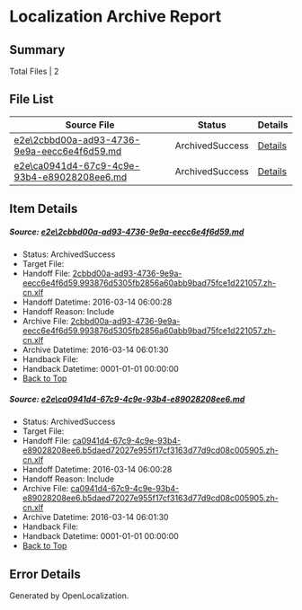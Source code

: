 # <a name='report-top'></a> Localization Archive Report

## Summary
 Total Files | 2

## File List
 Source File | Status | Details 
 ----------- | ------ | ------- 
 [e2e\2cbbd00a-ad93-4736-9e9a-eecc6e4f6d59.md](https://github.com/OpenLocalizationTest/oltest/blob/92bce5e15a93f342cd1d079aa3289bf6d5525d48/e2e/2cbbd00a-ad93-4736-9e9a-eecc6e4f6d59.md) | ArchivedSuccess | [Details](#a156e22df7895a91113764b3c1994b3582df6e6b1)
 [e2e\ca0941d4-67c9-4c9e-93b4-e89028208ee6.md](https://github.com/OpenLocalizationTest/oltest/blob/92bce5e15a93f342cd1d079aa3289bf6d5525d48/e2e/ca0941d4-67c9-4c9e-93b4-e89028208ee6.md) | ArchivedSuccess | [Details](#26c76d7837c9e08f8c2aadfd57545056f65ff7612)

## Item Details
##### <a name='a156e22df7895a91113764b3c1994b3582df6e6b1'></a> Source: [e2e\2cbbd00a-ad93-4736-9e9a-eecc6e4f6d59.md](https://github.com/OpenLocalizationTest/oltest/blob/92bce5e15a93f342cd1d079aa3289bf6d5525d48/e2e/2cbbd00a-ad93-4736-9e9a-eecc6e4f6d59.md)
* Status: ArchivedSuccess
* Target File: 
* Handoff File: [2cbbd00a-ad93-4736-9e9a-eecc6e4f6d59.993876d5305fb2856a60abb9bad75fce1d221057.zh-cn.xlf](https://github.com/OpenLocalizationTestOrg/olhandoff/blob/956fef6632102003fa8cff20f08de19b629e0b4a/ol-handoff/OpenLocalizationTestOrg/oltest.zh-cn/xinjiang/ht/2cbbd00a-ad93-4736-9e9a-eecc6e4f6d59.993876d5305fb2856a60abb9bad75fce1d221057.zh-cn.xlf)
* Handoff Datetime: 2016-03-14 06:00:28
* Handoff Reason: Include
* Archive File: [2cbbd00a-ad93-4736-9e9a-eecc6e4f6d59.993876d5305fb2856a60abb9bad75fce1d221057.zh-cn.xlf](https://github.com/OpenLocalizationTestOrg/olhandoff/blob/3e40f850cbcb9bd0914289e9edfed4299eb41787/ol-handoff/OpenLocalizationTestOrg/oltest.zh-cn/xinjiang/ht/archive/2cbbd00a-ad93-4736-9e9a-eecc6e4f6d59.993876d5305fb2856a60abb9bad75fce1d221057.zh-cn.xlf)
* Archive Datetime: 2016-03-14 06:01:30
* Handback File: 
* Handback Datetime: 0001-01-01 00:00:00
* [Back to Top](#report-top)

##### <a name='26c76d7837c9e08f8c2aadfd57545056f65ff7612'></a> Source: [e2e\ca0941d4-67c9-4c9e-93b4-e89028208ee6.md](https://github.com/OpenLocalizationTest/oltest/blob/92bce5e15a93f342cd1d079aa3289bf6d5525d48/e2e/ca0941d4-67c9-4c9e-93b4-e89028208ee6.md)
* Status: ArchivedSuccess
* Target File: 
* Handoff File: [ca0941d4-67c9-4c9e-93b4-e89028208ee6.b5daed72027e955f17cf3163d77d9cd08c005905.zh-cn.xlf](https://github.com/OpenLocalizationTestOrg/olhandoff/blob/956fef6632102003fa8cff20f08de19b629e0b4a/ol-handoff/OpenLocalizationTestOrg/oltest.zh-cn/xinjiang/ht/ca0941d4-67c9-4c9e-93b4-e89028208ee6.b5daed72027e955f17cf3163d77d9cd08c005905.zh-cn.xlf)
* Handoff Datetime: 2016-03-14 06:00:28
* Handoff Reason: Include
* Archive File: [ca0941d4-67c9-4c9e-93b4-e89028208ee6.b5daed72027e955f17cf3163d77d9cd08c005905.zh-cn.xlf](https://github.com/OpenLocalizationTestOrg/olhandoff/blob/3e40f850cbcb9bd0914289e9edfed4299eb41787/ol-handoff/OpenLocalizationTestOrg/oltest.zh-cn/xinjiang/ht/archive/ca0941d4-67c9-4c9e-93b4-e89028208ee6.b5daed72027e955f17cf3163d77d9cd08c005905.zh-cn.xlf)
* Archive Datetime: 2016-03-14 06:01:30
* Handback File: 
* Handback Datetime: 0001-01-01 00:00:00
* [Back to Top](#report-top)


## Error Details

Generated by OpenLocalization.
